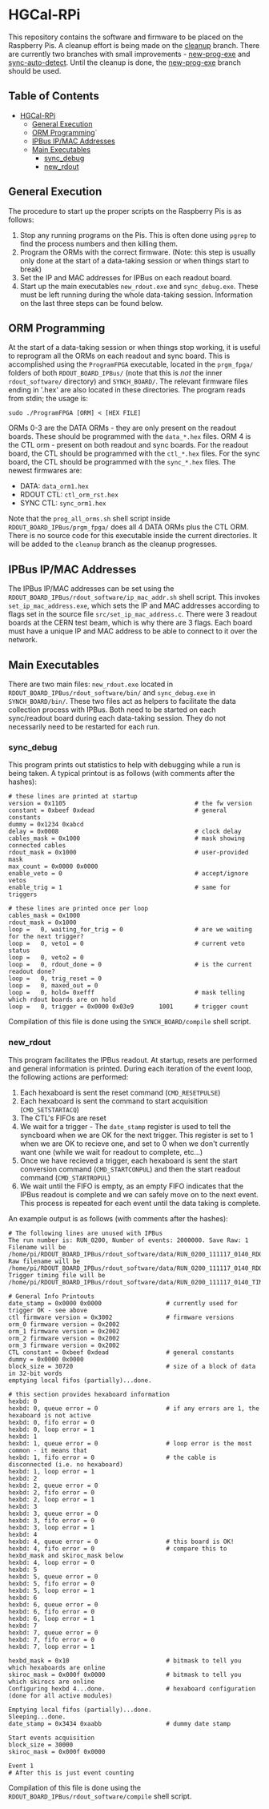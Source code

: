 # HGCal-RPi

This repository contains the software and firmware to be placed on the Raspberry Pis.
A cleanup effort is being made on the [cleanup](https://github.com/UMN-CMS/HGCal-RPi/tree/cleanup) branch.
There are currently two branches with small improvements - [new-prog-exe](https://github.com/UMN-CMS/HGCal-RPi/tree/new-prog-exe) and [sync-auto-detect](https://github.com/UMN-CMS/HGCal-RPi/tree/sync-auto-detect).
Until the cleanup is done, the [new-prog-exe](https://github.com/UMN-CMS/HGCal-RPi/tree/new-prog-exe) branch should be used.

## Table of Contents
   * [HGCal-RPi](#hgcal-rpi)
      * [General Execution](#general-execution)
      * [ORM Programming](#orm-programming)`
      * [IPBus IP/MAC Addresses](#ipbus-ipmac-addresses)
      * [Main Executables](#main-executables)
         * [sync_debug](#sync_debug)
         * [new_rdout](#new_rdout)


## General Execution
The procedure to start up the proper scripts on the Raspberry Pis is as follows:
  1. Stop any running programs on the Pis.
     This is often done using `pgrep` to find the process numbers and then killing them.
  2. Program the ORMs with the correct firmware.
     (Note: this step is usually only done at the start of a data-taking session or when things start to break)
  3. Set the IP and MAC addresses for IPBus on each readout board.
  4. Start up the main executables `new_rdout.exe` and `sync_debug.exe`.
     These must be left running during the whole data-taking session.
Information on the last three steps can be found below.


## ORM Programming 
At the start of a data-taking session or when things stop working, it is useful to reprogram all the ORMs on each readout and sync board.
This is accomplished using the `ProgramFPGA` executable, located in the `prgm_fpga/` folders of both `RDOUT_BOARD_IPBus/` (note that this is *not* the inner `rdout_software/` directory) and `SYNCH_BOARD/`.
The relevant firmware files ending in '.hex' are also located in these directories.
The program reads from stdin; the usage is:
```
sudo ./ProgramFPGA [ORM] < [HEX FILE]
```
ORMs 0-3 are the DATA ORMs - they are only present on the readout boards.
These should be programmed with the `data_*.hex` files.
ORM 4 is the CTL orm - present on both readout and sync boards.
For the readout board, the CTL should be programmed with the `ctl_*.hex` files.
For the sync board, the CTL should be programmed with the `sync_*.hex` files.
The newest firmwares are:
  - DATA: `data_orm1.hex`
  - RDOUT CTL: `ctl_orm_rst.hex`
  - SYNC CTL: `sync_orm1.hex`

Note that the `prog_all_orms.sh` shell script inside `RDOUT_BOARD_IPBus/prgm_fpga/` does all 4 DATA ORMs plus the CTL ORM.
There is no source code for this executable inside the current directories. It will be added to the `cleanup` branch as the cleanup progresses.


## IPBus IP/MAC Addresses
The IPBus IP/MAC addresses can be set using the `RDOUT_BOARD_IPBus/rdout_software/ip_mac_addr.sh` shell script.
This invokes `set_ip_mac_address.exe`, which sets the IP and MAC addresses according to flags set in the source file `src/set_ip_mac_address.c`.
There were 3 readout boards at the CERN test beam, which is why there are 3 flags.
Each board must have a unique IP and MAC address to be able to connect to it over the network.


## Main Executables
There are two main files: `new_rdout.exe` located in `RDOUT_BOARD_IPBus/rdout_software/bin/` and `sync_debug.exe` in `SYNCH_BOARD/bin/`.
These two files act as helpers to facilitate the data collection process with IPBus.
Both need to be started on each sync/readout board during each data-taking session.
They do not necessarily need to be restarted for each run.

### sync\_debug
This program prints out statistics to help with debugging while a run is being taken.
A typical printout is as follows (with comments after the hashes):
```
# these lines are printed at startup
version = 0x1105                                    # the fw version
constant = 0xbeef 0xdead                            # general constants
dummy = 0x1234 0xabcd
delay = 0x0008                                      # clock delay
cables_mask = 0x1000                                # mask showing connected cables
rdout_mask = 0x1000                                 # user-provided mask
max_count = 0x0000 0x0000
enable_veto = 0                                     # accept/ignore vetos
enable_trig = 1                                     # same for triggers

# these lines are printed once per loop
cables_mask = 0x1000
rdout_mask = 0x1000
loop =   0, waiting_for_trig = 0                    # are we waiting for the next trigger?
loop =   0, veto1 = 0                               # current veto status
loop =   0, veto2 = 0
loop =   0, rdout_done = 0                          # is the current readout done?
loop =   0, trig_reset = 0
loop =   0, maxed_out = 0
loop =   0, hold= 0xefff                            # mask telling which rdout boards are on hold
loop =   0, trigger = 0x0000 0x03e9       1001      # trigger count
```
Compilation of this file is done using the `SYNCH_BOARD/compile` shell script.

### new\_rdout
This program facilitates the IPBus readout.
At startup, resets are performed and general information is printed.
During each iteration of the event loop, the following actions are performed:
  1. Each hexaboard is sent the reset command (`CMD_RESETPULSE`)
  2. Each hexaboard is sent the command to start acquisition (`CMD_SETSTARTACQ`)
  3. The CTL's FIFOs are reset
  4. We wait for a trigger
    - The `date_stamp` register is used to tell the syncboard when we are OK for the next trigger.
      This register is set to 1 when we are OK to recieve one, and set to 0 when we don't currently want one (while we wait for readout to complete, etc...)
  5. Once we have recieved a trigger, each hexaboard is sent the start conversion command (`CMD_STARTCONPUL`) and then the start readout command (`CMD_STARTROPUL`)
  6. We wait until the FIFO is empty, as an empty FIFO indicates that the IPBus readout is complete and we can safely move on to the next event.
   This process is repeated for each event until the data taking is complete.

An example output is as follows (with comments after the hashes):
```
# The following lines are unused with IPBus
The run number is: RUN_0200, Number of events: 2000000. Save Raw: 1 
Filename will be /home/pi/RDOUT_BOARD_IPBus/rdout_software/data/RUN_0200_111117_0140_RDOUT3.txt
Raw filename will be /home/pi/RDOUT_BOARD_IPBus/rdout_software/data/RUN_0200_111117_0140_RDOUT3.raw
Trigger timing file will be /home/pi/RDOUT_BOARD_IPBus/rdout_software/data/RUN_0200_111117_0140_TIMING_RDOUT3.txt

# General Info Printouts
date_stamp = 0x0000 0x0000                  # currently used for trigger OK - see above
ctl firmware version = 0x3002               # firmware versions
orm_0 firmware version = 0x2002
orm_1 firmware version = 0x2002
orm_2 firmware version = 0x2002
orm_3 firmware version = 0x2002
CTL constant = 0xbeef 0xdead                # general constants
dummy = 0x0000 0x0000
block_size = 30720                          # size of a block of data in 32-bit words
emptying local fifos (partially)...done.

# this section provides hexaboard information
hexbd: 0
hexbd: 0, queue error = 0                   # if any errors are 1, the hexaboard is not active
hexbd: 0, fifo error = 0
hexbd: 0, loop error = 1
hexbd: 1
hexbd: 1, queue error = 0                   # loop error is the most common - it means that
hexbd: 1, fifo error = 0                    # the cable is disconnected (i.e. no hexaboard)
hexbd: 1, loop error = 1
hexbd: 2
hexbd: 2, queue error = 0
hexbd: 2, fifo error = 0
hexbd: 2, loop error = 1
hexbd: 3
hexbd: 3, queue error = 0
hexbd: 3, fifo error = 0
hexbd: 3, loop error = 1
hexbd: 4
hexbd: 4, queue error = 0                   # this board is OK!
hexbd: 4, fifo error = 0                    # compare this to hexbd_mask and skiroc_mask below
hexbd: 4, loop error = 0
hexbd: 5
hexbd: 5, queue error = 0
hexbd: 5, fifo error = 0
hexbd: 5, loop error = 1
hexbd: 6
hexbd: 6, queue error = 0
hexbd: 6, fifo error = 0
hexbd: 6, loop error = 1
hexbd: 7
hexbd: 7, queue error = 0
hexbd: 7, fifo error = 0
hexbd: 7, loop error = 1

hexbd_mask = 0x10                           # bitmask to tell you which hexaboards are online
skiroc_mask = 0x000f 0x0000                 # bitmask to tell you which skirocs are online
Configuring hexbd 4...done.                 # hexaboard configuration (done for all active modules)

Emptying local fifos (partially)...done.
Sleeping...done.
date_stamp = 0x3434 0xaabb                  # dummy date stamp

Start events acquisition
block_size = 30000
skiroc_mask = 0x000f 0x0000

Event 1
# After this is just event counting
``` 
Compilation of this file is done using the `RDOUT_BOARD_IPBus/rdout_software/compile` shell script.

